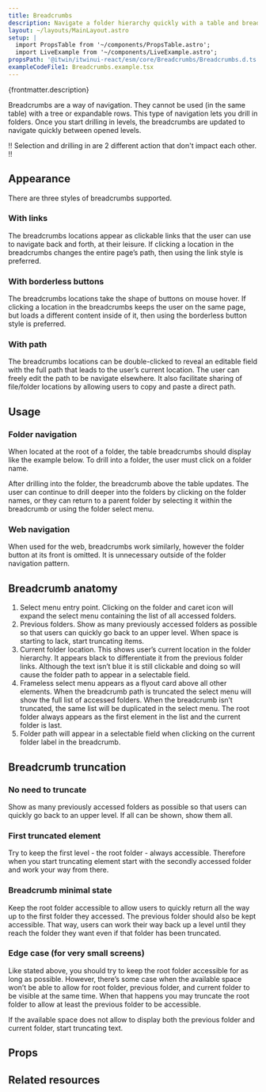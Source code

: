 ```yaml
---
title: Breadcrumbs
description: Navigate a folder hierarchy quickly with a table and breadcrumbs.
layout: ~/layouts/MainLayout.astro
setup: |
  import PropsTable from '~/components/PropsTable.astro';
  import LiveExample from '~/components/LiveExample.astro';
propsPath: '@itwin/itwinui-react/esm/core/Breadcrumbs/Breadcrumbs.d.ts'
exampleCodeFile1: Breadcrumbs.example.tsx
---
```


<p>{frontmatter.description}</p>

<LiveExample src={frontmatter.exampleCodeFile1} />

Breadcrumbs are a way of navigation. They cannot be used (in the same table) with a tree or expandable rows. This type of navigation lets you drill in folders. Once you start drilling in levels, the breadcrumbs are updated to navigate quickly between opened levels.

!! Selection and drilling in are 2 different action that don't impact each other. !!

## Appearance

There are three styles of breadcrumbs supported.

### With links

The breadcrumbs locations appear as clickable links that the user can use to navigate back and forth, at their leisure. If clicking a location in the breadcrumbs changes the entire page’s path, then using the link style is preferred.

### With borderless buttons

The breadcrumbs locations take the shape of buttons on mouse hover. If clicking a location in the breadcrumbs keeps the user on the same page, but loads a different content inside of it, then using the borderless button style is preferred.

### With path

The breadcrumbs locations can be double-clicked to reveal an editable field with the full path that leads to the user’s current location. The user can freely edit the path to be navigate elsewhere. It also facilitate sharing of file/folder locations by allowing users to copy and paste a direct path.

## Usage

### Folder navigation
When located at the root of a folder, the table breadcrumbs should display like the example below. To drill into a folder, the user must click on a folder name.

After drilling into the folder, the breadcrumb above the table updates. The user can continue to drill deeper into the folders by clicking on the folder names, or they can return to a parent folder by selecting it within the breadcrumb or using the folder select menu.

### Web navigation
When used for the web, breadcrumbs work similarly, however the folder button at its front is omitted. It is unnecessary outside of the folder navigation pattern.

## Breadcrumb anatomy

1. Select menu entry point. Clicking on the folder and caret icon will expand the select menu containing the list of all accessed folders.
2. Previous folders. Show as many previously accessed folders as possible so that users can quickly go back to an upper level. When space is starting to lack, start truncating items.
3. Current folder location. This shows user’s current location in the folder hierarchy. It appears black to differentiate it from the previous folder links. Although the text isn’t blue it is still clickable and doing so will cause the folder path to appear in a selectable field.
4. Frameless select menu appears as a flyout card above all other elements. When the breadcrumb path is truncated the select menu will show the full list of accessed folders. When the breadcrumb isn’t truncated, the same list will be duplicated in the select menu. The root folder always appears as the first element in the list and the current folder is last.
5. Folder path will appear in a selectable field when clicking on the current folder label in the breadcrumb.

## Breadcrumb truncation
### No need to truncate

Show as many previously accessed folders as possible so that users can quickly go back to an upper level. If all can be shown, show them all.

### First truncated element

Try to keep the first level - the root folder - always accessible. Therefore when you start truncating element start with the secondly accessed folder and work your way from there.

### Breadcrumb minimal state

Keep the root folder accessible to allow users to quickly return all the way up to the first folder they accessed. The previous folder should also be kept accessible. That way, users can work their way back up a level until they reach the folder they want even if that folder has been truncated.

### Edge case (for very small screens)

Like stated above, you should try to keep the root folder accessible for as long as possible. However, there’s some case when the available space won’t be able to allow for root folder, previous folder, and current folder to be visible at the same time. When that happens you may truncate the root folder to allow at least the previous folder to be accessible.

If the available space does not allow to display both the previous folder and current folder, start truncating text.

## Props

<PropsTable path={frontmatter.propsPath} />

## Related resources

